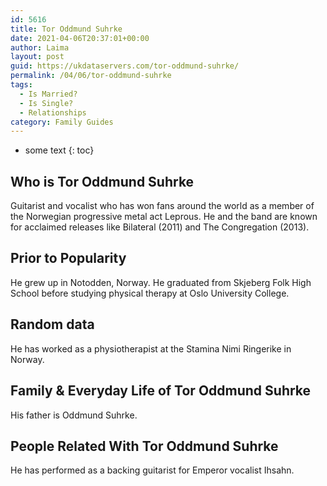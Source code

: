 ```yaml
---
id: 5616
title: Tor Oddmund Suhrke
date: 2021-04-06T20:37:01+00:00
author: Laima
layout: post
guid: https://ukdataservers.com/tor-oddmund-suhrke/
permalink: /04/06/tor-oddmund-suhrke
tags:
  - Is Married?
  - Is Single?
  - Relationships
category: Family Guides
---
```


* some text
{: toc}


## Who is Tor Oddmund Suhrke
                  
                  
                  
Guitarist and vocalist who has won fans around the world as a member of the Norwegian progressive metal act Leprous. He and the band are known for acclaimed releases like Bilateral (2011) and The Congregation (2013). 
                  
              
            
              
            
                
                
                
## Prior to Popularity
                  
                  
                  
He grew up in Notodden, Norway. He graduated from Skjeberg Folk High School before studying physical therapy at Oslo University College.
                  
              
            
              
            
                
                
                
## Random data
                  
                  
                  
He has worked as a physiotherapist at the Stamina Nimi Ringerike in Norway.
                  
              
            
              
            
                
                
                
## Family & Everyday Life of Tor Oddmund Suhrke
                  
                  
                  
His father is Oddmund Suhrke.
                  
              
            
              
            
                
                
                
## People Related With Tor Oddmund Suhrke
                  
                  
                  
He has performed as a backing guitarist for Emperor vocalist Ihsahn.
                  
              
            
              
            
                
              
            
              
              
            
            
              
            
          
          
          